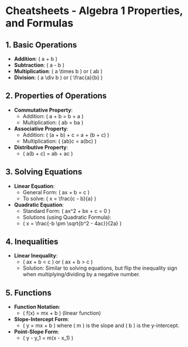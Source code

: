 # Cheatsheets - Algebra 1 Properties, and Formulas

## 1. **Basic Operations**

- **Addition**: \( a + b \)
- **Subtraction**: \( a - b \)
- **Multiplication**: \( a \times b \) or \( ab \)
- **Division**: \( a \div b \) or \( \frac{a}{b} \)

## 2. **Properties of Operations**

- **Commutative Property**:
  - Addition: \( a + b = b + a \)
  - Multiplication: \( ab = ba \)
- **Associative Property**:
  - Addition: \( (a + b) + c = a + (b + c) \)
  - Multiplication: \( (ab)c = a(bc) \)
- **Distributive Property**: 
  - \( a(b + c) = ab + ac \)

## 3. **Solving Equations**

- **Linear Equation**: 
  - General Form: \( ax + b = c \)
  - To solve: \( x = \frac{c - b}{a} \)
- **Quadratic Equation**: 
  - Standard Form: \( ax^2 + bx + c = 0 \)
  - Solutions (using Quadratic Formula): 
  - \( x = \frac{-b \pm \sqrt{b^2 - 4ac}}{2a} \)

## 4. **Inequalities**

- **Linear Inequality**: 
  - \( ax + b < c \) or \( ax + b > c \)
  - Solution: Similar to solving equations, but flip the inequality sign when multiplying/dividing by a negative number.
  
## 5. **Functions**

- **Function Notation**: 
  - \( f(x) = mx + b \) (linear function)
- **Slope-Intercept Form**: 
  - \( y = mx + b \) where \( m \) is the slope and \( b \) is the y-intercept.
- **Point-Slope Form**: 
  - \( y - y_1 = m(x - x_1) \)
